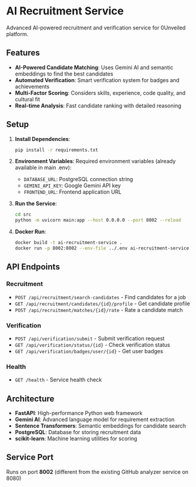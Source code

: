 # AI Recruitment Service

Advanced AI-powered recruitment and verification service for 0Unveiled platform.

## Features

- **AI-Powered Candidate Matching**: Uses Gemini AI and semantic embeddings to find the best candidates
- **Automated Verification**: Smart verification system for badges and achievements  
- **Multi-Factor Scoring**: Considers skills, experience, code quality, and cultural fit
- **Real-time Analysis**: Fast candidate ranking with detailed reasoning

## Setup

1. **Install Dependencies**:
   ```bash
   pip install -r requirements.txt
   ```

2. **Environment Variables**:
   Required environment variables (already available in main .env):
   - `DATABASE_URL`: PostgreSQL connection string
   - `GEMINI_API_KEY`: Google Gemini API key
   - `FRONTEND_URL`: Frontend application URL

3. **Run the Service**:
   ```bash
   cd src
   python -m uvicorn main:app --host 0.0.0.0 --port 8002 --reload
   ```

4. **Docker Run**:
   ```bash
   docker build -t ai-recruitment-service .
   docker run -p 8002:8002 --env-file ../.env ai-recruitment-service
   ```

## API Endpoints

### Recruitment
- `POST /api/recruitment/search-candidates` - Find candidates for a job
- `GET /api/recruitment/candidates/{id}/profile` - Get candidate profile
- `POST /api/recruitment/matches/{id}/rate` - Rate a candidate match

### Verification  
- `POST /api/verification/submit` - Submit verification request
- `GET /api/verification/status/{id}` - Check verification status
- `GET /api/verification/badges/user/{id}` - Get user badges

### Health
- `GET /health` - Service health check

## Architecture

- **FastAPI**: High-performance Python web framework
- **Gemini AI**: Advanced language model for requirement extraction
- **Sentence Transformers**: Semantic embeddings for candidate search
- **PostgreSQL**: Database for storing recruitment data
- **scikit-learn**: Machine learning utilities for scoring

## Service Port

Runs on port **8002** (different from the existing GitHub analyzer service on 8080)